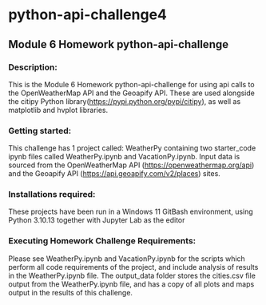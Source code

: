 # python-api-challenge4


## Module 6 Homework python-api-challenge
### Description:
This is the Module 6 Homework python-api-challenge for using api calls to the OpenWeatherMap API and the Geoapify API. These are used alongside the citipy Python library(https://pypi.python.org/pypi/citipy), as well as matplotlib and hvplot libraries.

### Getting started:
This challenge has 1 project called: WeatherPy containing two starter_code ipynb files called WeatherPy.ipynb and VacationPy.ipynb. Input data is sourced from the OpenWeatherMap API (https://openweathermap.org/api) and the Geoapify API (https://api.geoapify.com/v2/places) sites.

### Installations required:
These projects have been run in a Windows 11 GitBash environment, using Python 3.10.13 together with Jupyter Lab as the editor

### Executing Homework Challenge Requirements:
Please see WeatherPy.ipynb and VacationPy.ipynb for the scripts which perform all code requirements of the project, and include analysis of results in the WeatherPy.ipynb file.  The output_data folder stores the cities.csv file output from the WeatherPy.ipynb file, and has a copy of all plots and maps output in the results of this challenge.